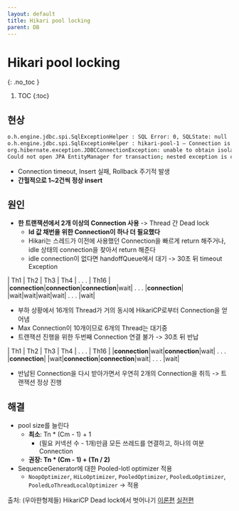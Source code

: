 ```yaml
---
layout: default
title: Hikari pool locking
parent: DB
---
```


# Hikari pool locking
{: .no_toc }

1. TOC
{:toc}

## 현상

```bash
o.h.engine.jdbc.spi.SqlExceptionHelper : SQL Error: 0, SQLState: null
o.h.engine.jdbc.spi.SqlExceptionHelper : hikari-pool-1 – Connection is not available, request timed out after 30000ms.
org.hibernate.exception.JDBCConnectionException: unable to obtain isolated JDBC connection
Could not open JPA EntityManager for transaction; nested exception is org.hibernate.exception.JDBCConnectionException: Unable to acquire JDBC Connection
```

- Connection timeout, Insert 실패, Rollback 주기적 발생
- **간헐적으로 1~2건씩 정상 insert**

## 원인

- **한 트랜잭션에서 2개 이상의 Connection 사용** -> Thread 간 Dead lock
  - **Id 값 채번을 위한 Connection이 하나 더 필요했다**
  - Hikari는 스레드가 이전에 사용했던 Connection을 빠르게 return 해주거나, idle 상태의 connection을 찾아서 return 해준다
  - idle connection이 없다면 handoffQueue에서 대기 -> 30초 뒤 timeout Exception

| Th1 | Th2 | Th3 | Th4 | . . . | Th16 |
|**connection**|**connection**|**connection**|wait| . . . |**connection**|
|wait|wait|wait|wait| . . . |wait|

- 부하 상황에서 16개의 Thread가 거의 동시에 HikariCP로부터 Connection을 얻어냄
- Max Connection이 10개이므로 6개의 Thread는 대기중
- 트랜잭션 진행을 위한 두번째 Connection 연결 불가 -> 30초 뒤 반납

| Th1 | Th2 | Th3 | Th4 | . . . | Th16 |
|**connection**|wait|**connection**|wait| . . . |**connection**|
|wait|**connection**|**connection**|wait| . . . |wait|

- 반납된 Connection을 다시 받아가면서 우연히 2개의 Connection을 취득 -> 트랜잭션 정상 진행

## 해결

- pool size를 늘린다
  - **최소**: Tn * (Cm - 1) + 1
    - (필요 커넥션 수 - 1개)만큼 모든 쓰레드를 연결하고, 하나의 여분 Connection
  - **권장: Tn * (Cm - 1) + (Tn / 2)**
- SequenceGenerator에 대한 Pooled-lotl optimizer 적용
  - `NoopOptimizer`, `HiLoOptimizer`, `PooledOptimizer`, `PooledLoOptimizer`, `PooledLoThreadLocalOptimizer` -> 적용

출처: (우아한형제들) HikariCP Dead lock에서 벗어나기 [이론편](https://techblog.woowahan.com/2664/) [실전편](https://techblog.woowahan.com/2663/)